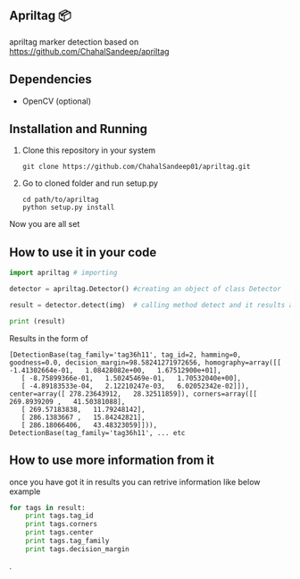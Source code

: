 
Apriltag :package: 
--------

apriltag marker detection based on <https://github.com/ChahalSandeep/apriltag>


Dependencies
------------

  - OpenCV (optional)
  
Installation and Running
------------------------
   1. Clone this repository in your system 
        ```commandline
        git clone https://github.com/ChahalSandeep01/apriltag.git
        ```
   2. Go to cloned folder and run setup.py
        ```commandline
        cd path/to/apriltag
        python setup.py install
        ```
   
   Now you are all set
   
How to use it in your code
--------------------------
   ```python
import apriltag # importing

detector = apriltag.Detector() #creating an object of class Detector

result = detector.detect(img)  # calling method detect and it results april tag details

print (result) 
   ```

Results in the form of 

    [DetectionBase(tag_family='tag36h11', tag_id=2, hamming=0, goodness=0.0, decision_margin=98.58241271972656, homography=array([[ -1.41302664e-01,   1.08428082e+00,   1.67512900e+01],
       [ -8.75899366e-01,   1.50245469e-01,   1.70532040e+00],
       [ -4.89183533e-04,   2.12210247e-03,   6.02052342e-02]]), center=array([ 278.23643912,   28.32511859]), corners=array([[ 269.8939209 ,   41.50381088],
       [ 269.57183838,   11.79248142],
       [ 286.1383667 ,   15.84242821],
       [ 286.18066406,   43.48323059]])),
    DetectionBase(tag_family='tag36h11', ... etc

How to use more information from it
-----------------------------------
once you have got it in results you can retrive information like below example
```python
for tags in result:
    print tags.tag_id
    print tags.corners
    print tags.center
    print tags.tag_family
    print tags.decision_margin

```


.